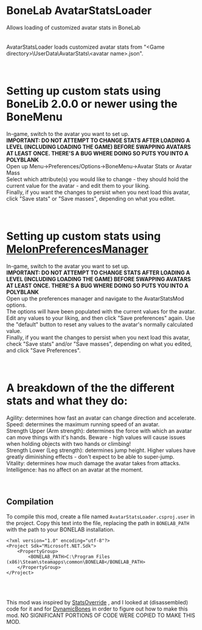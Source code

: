 # BoneLab AvatarStatsLoader
Allows loading of customized avatar stats in BoneLab<br/>
<br/>
<br/>
AvatarStatsLoader loads customized avatar stats from "\<Game directory\>\\UserData\\AvatarStats\\\<avatar name\>.json".<br/>
<br/>
<br/>
# Setting up custom stats using BoneLib 2.0.0 or newer using the BoneMenu
In-game, switch to the avatar you want to set up.<br/>
**IMPORTANT: DO NOT ATTEMPT TO CHANGE STATS AFTER LOADING A LEVEL (INCLUDING LOADING THE GAME) BEFORE SWAPPING AVATARS AT LEAST ONCE. THERE'S A BUG WHERE DOING SO PUTS YOU INTO A POLYBLANK**<br/>
Open up Menu->Preferences/Options->BoneMenu->Avatar Stats or Avatar Mass<br/>
Select which attribute(s) you would like to change - they should hold the current value for the avatar - and edit them to your liking.<br/>
Finally, if you want the changes to persist when you next load this avatar, click "Save stats" or "Save masses", depending on what you editet.<br/>
<br/>
<br/>
# Setting up custom stats using [MelonPreferencesManager](https://github.com/sinai-dev/MelonPreferencesManager)
In-game, switch to the avatar you want to set up.<br/>
**IMPORTANT: DO NOT ATTEMPT TO CHANGE STATS AFTER LOADING A LEVEL (INCLUDING LOADING THE GAME) BEFORE SWAPPING AVATARS AT LEAST ONCE. THERE'S A BUG WHERE DOING SO PUTS YOU INTO A POLYBLANK**<br/>
Open up the preferences manager and navigate to the AvatarStatsMod options.<br/>
The options will have been populated with the current values for the avatar.<br/>
Edit any values to your liking, and then click "Save preferences" again. Use the "default" button to reset any values to the avatar's normally calculated value.<br/>
Finally, if you want the changes to persist when you next load this avatar, check "Save stats" and/or "Save masses", depending on what you edited, and click "Save Preferences".<br/>
<br/>
<br/>
# A breakdown of the the different stats and what they do:<br/>
Agility: determines how fast an avatar can change direction and accelerate.<br/>
Speed: determines the maximum running speed of an avatar.<br/>
Strength Upper (Arm strength): determines the force with which an avatar can move things with it's hands. Beware - high values will cause issues when holding objects with two hands or climbing!<br/>
Strength Lower (Leg strength): determines jump height. Higher values have greatly diminishing effects - don't expect to be able to super-jump.<br/>
Vitality: determines how much damage the avatar takes from attacks.<br/>
Intelligence: has no affect on an avatar at the moment.<br/>
<br/>
<br/>

## Compilation

To compile this mod, create a file named `AvatarStatsLoader.csproj.user` in the
project. Copy this text into the file, replacing the path in `BONELAB_PATH` with
the path to your BONELAB installation.
```
<?xml version="1.0" encoding="utf-8"?>
<Project Sdk="Microsoft.NET.Sdk">
    <PropertyGroup>
        <BONELAB_PATH>C:\Program Files (x86)\Steam\steamapps\common\BONELAB</BONELAB_PATH>
    </PropertyGroup>
</Project>
```
<br/>
<br/>


This mod was inspired by [StatsOverride](https://bonelab.thunderstore.io/package/extraes/StatOverride/) , and I looked at (disassembled) code for it and for [DynamicBones](https://bonelab.thunderstore.io/package/LlamasHere/Dynamic_Bones/) in order to figure out how to make this mod. NO SIGNIFICANT PORTIONS OF CODE WERE COPIED TO MAKE THIS MOD.<br/>